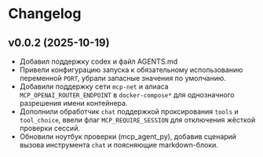 # Changelog

## v0.0.2 (2025-10-19)

- Добавил поддержку codex и файл AGENTS.md
- Привели конфигурацию запуска к обязательному использованию переменной `PORT`, убрали запасные значения по умолчанию.
- Добавили поддержку сети `mcp-net` и алиаса `MCP_OPENAI_ROUTER_ENDPOINT` в `docker-compose*` для однозначного разрешения имени контейнера.
- Дополнили обработчик `chat` поддержкой проксирования `tools` и `tool_choice`, ввели флаг `MCP_REQUIRE_SESSION` для отключения жёсткой проверки сессий.
- Обновили ноутбук проверки (mcp_agent_py), добавив сценарий вызова инструмента `chat` и поясняющие markdown-блоки.
